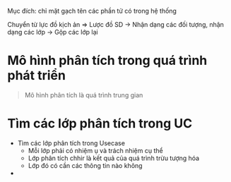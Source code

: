 Mục đích: chỉ mặt gạch tên  các phần tử có trong hệ thống

Chuyển từ lực đồ kịch ản => Lược đồ SD 
-> Nhận dạng các đối tượng, nhận dạng các lớp
-> Gộp các lớp lại

# Mô hình phân tích trong quá trình phát triển
> Mô hình phân tích là quá trình trung gian

# Tìm các lớp phân tích trong UC 
- Tìm các lớp phân tích trong Usecase
	- Mỗi lớp phải có nhiệm ụ và trách nhiệm cụ thể
	- Lớp phân tích chhir là kết quả của quá trình trừu tượng hóa
	- Lớp đó có cần các thông tin nào không 
- 